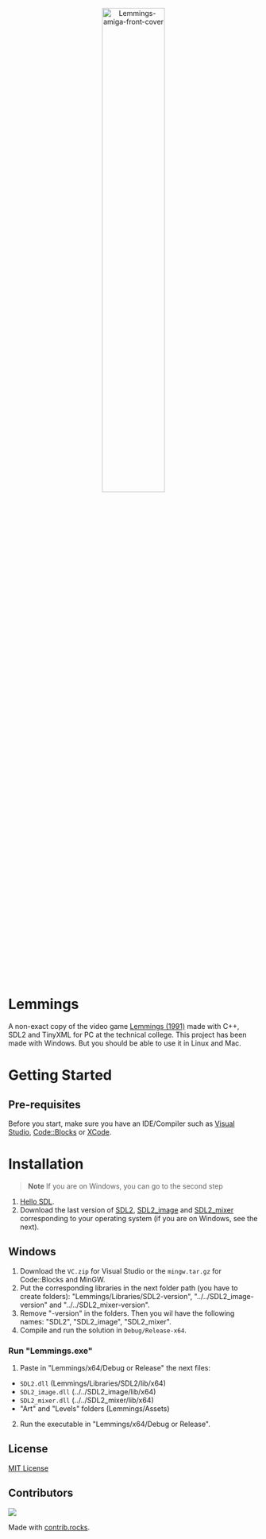 <p align="center">
  <img width=50% alt="Lemmings-amiga-front-cover" src="https://user-images.githubusercontent.com/14791312/233193545-137030ab-9be8-4545-9a21-d3d78eae2d5d.jpg">
</p>

# Lemmings

A non-exact copy of the video game [Lemmings (1991)](https://en.wikipedia.org/wiki/Lemmings_(video_game)) made with C++, SDL2 and TinyXML for PC at the technical college. This project has been made with Windows. But you should be able to use it in Linux and Mac.


# Getting Started

## Pre-requisites

Before you start, make sure you have an IDE/Compiler such as [Visual Studio](https://visualstudio.microsoft.com/downloads), [Code::Blocks](https://www.codeblocks.org/downloads) or [XCode](https://developer.apple.com/xcode).


# Installation

> **Note** If you are on Windows, you can go to the second step

1. [Hello SDL](https://lazyfoo.net/tutorials/SDL/01_hello_SDL/index.php).
2. Download the last version of [SDL2](https://github.com/libsdl-org/SDL/releases), [SDL2_image](https://github.com/libsdl-org/SDL_image/releases) and [SDL2_mixer](https://github.com/libsdl-org/SDL_mixer/releases) corresponding to your operating system (if you are on Windows, see the next).

## Windows

1. Download the `VC.zip` for Visual Studio or the `mingw.tar.gz` for Code::Blocks and MinGW.
2. Put the corresponding libraries in the next folder path (you have to create folders): "Lemmings/Libraries/SDL2-version", "../../SDL2_image-version" and "../../SDL2_mixer-version".
3. Remove "-version" in the folders. Then you wil have the following names: "SDL2", "SDL2_image", "SDL2_mixer".
4. Compile and run the solution in `Debug/Release-x64`.

### Run "Lemmings.exe"
1. Paste in "Lemmings/x64/Debug or Release" the next files:
  - `SDL2.dll` (Lemmings/Libraries/SDL2/lib/x64)
  - `SDL2_image.dll` (../../SDL2_image/lib/x64)
  - `SDL2_mixer.dll` (../../SDL2_mixer/lib/x64)
  - "Art" and "Levels" folders (Lemmings/Assets)
2. Run the executable in "Lemmings/x64/Debug or Release".


## License

[MIT License](./LICENSE)


## Contributors

<a href="https://github.com/sFaith3/Lemmings/graphs/contributors">
  <img src="https://contrib.rocks/image?repo=sFaith3/Lemmings" />
</a>

Made with [contrib.rocks](https://contrib.rocks).
